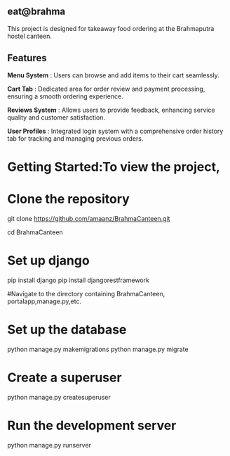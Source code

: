 ## eat@brahma
This project is designed for takeaway food ordering at the Brahmaputra hostel canteen.

## **Features**
**Menu System** : Users can browse and add items to their cart seamlessly.

**Cart Tab** : Dedicated area for order review and payment processing, ensuring a smooth ordering experience.

**Reviews System** : Allows users to provide feedback, enhancing service quality and customer satisfaction.

**User Profiles** : Integrated login system with a comprehensive order history tab for tracking and managing previous orders.

# Getting Started:To view the project,
# Clone the repository
git clone https://github.com/amaanz/BrahmaCanteen.git

cd BrahmaCanteen

# Set up django
pip install django
pip install djangorestframework

#Navigate to the directory containing BrahmaCanteen, portalapp,manage.py,etc.

# Set up the database
python manage.py makemigrations
python manage.py migrate

# Create a superuser
python manage.py createsuperuser

# Run the development server
python manage.py runserver


